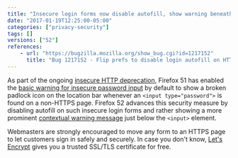 ```yaml
---
title: "Insecure login forms now disable autofill, show warning beneath input control"
date: "2017-01-19T12:25:00-05:00"
categories: ["privacy-security"]
tags: []
versions: ["52"]
references:
    - url: "https://bugzilla.mozilla.org/show_bug.cgi?id=1217152"
      title: "Bug 1217152 - Flip prefs to disable login autofill on HTTP and enable the warning on insecure login fields"
---
```

As part of the ongoing [insecure HTTP deprecation](https://www.fxsitecompat.com/en-CA/docs/2015/insecure-http-will-be-deprecated/), Firefox 51 has enabled the [basic warning for insecure password input](https://www.fxsitecompat.com/en-CA/docs/2016/insecure-password-input-warning-will-be-enabled-by-default/) by default to show a broken padlock icon on the location bar whenever an `<input type="password">` is found on a non-HTTPS page. Firefox 52 advances this security measure by disabling autofill on such insecure login forms and rather showing a more prominent [contextual warning message](https://bug1289913.bmoattachments.org/attachment.cgi?id=8809224) just below the `<input>` element.

Webmasters are strongly encouraged to move any form to an HTTPS page to let customers sign in safely and securely. In case you don't know, [Let's Encrypt](https://letsencrypt.org/) gives you a trusted SSL/TLS certificate for free.
